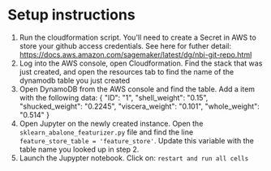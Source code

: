 # Setup instructions

 1. Run the cloudformation script. You'll need to create a Secret in AWS to store your github access credentials. See here for futher detail: https://docs.aws.amazon.com/sagemaker/latest/dg/nbi-git-repo.html
 2. Log into the AWS console, open Cloudformation. Find the stack that was just created, and open the resources tab to find the name of the dynamodb table you just created
 3. Open DynamoDB from the AWS console and find the table. Add a item with the following data:
    {
      "ID": "1",
      "shell_weight": "0.15",
      "shucked_weight": "0.2245",
      "viscera_weight": "0.101",
      "whole_weight": "0.514"
    }
 4. Open Jupyter on the newly created instance. Open the `sklearn_abalone_featurizer.py` file and find the line `feature_store_table = 'feature_store'`. Update this variable with the table name you looked up in step 2.
 5. Launch the Jupypter notebook. Click on: `restart and run all cells`



